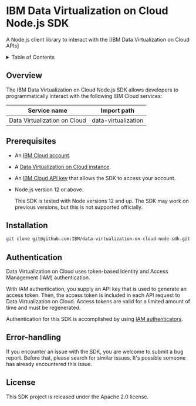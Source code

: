 # IBM Data Virtualization on Cloud Node.js SDK

A Node.js client library to interact with
the [IBM Data Virtualization on Cloud APIs]

<details>
<summary>Table of Contents</summary>

* [Overview](#overview)
* [Prerequisites](#prerequisites)
* [Installation](#installation)
* [Authentication](#authentication)
* [Error handling](#error-handling)
* [License](#license)

</details>

## Overview

The IBM Data Virtualization on Cloud Node.js SDK allows developers to programmatically interact with the following IBM Cloud services:

Service name | Import path
--- | ---
Data Virtualization on Cloud | data-virtualization

## Prerequisites

- An [IBM Cloud account](https://cloud.ibm.com/registration).
- A [Data Virtualization on Cloud instance](https://cloud.ibm.com/catalog/services).
- An [IBM Cloud API key](https://cloud.ibm.com/iam/apikeys) that allows the SDK to access your account.
- Node.js version 12 or above.

  This SDK is tested with Node versions 12 and up. The SDK may work on previous versions, but this is not supported
  officially.

## Installation

```sh
git clone git@github.com:IBM/data-virtualization-on-cloud-node-sdk.git
```

## Authentication

Data Virtualization on Cloud uses token-based Identity and Access Management (IAM) authentication.

With IAM authentication, you supply an API key that is used to generate an access token. Then, the access token is
included in each API request to Data Virtualization on Cloud. Access tokens are valid for a limited amount of time and must be
regenerated.

Authentication for this SDK is accomplished by
using [IAM authenticators](https://github.com/IBM/ibm-cloud-sdk-common/blob/master/README.md#authentication).

## Error-handling

If you encounter an issue with the SDK, you are welcome to submit a bug report. Before that, please search for similar issues. It's possible someone has already encountered this issue.

## License

This SDK project is released under the Apache 2.0 license.
